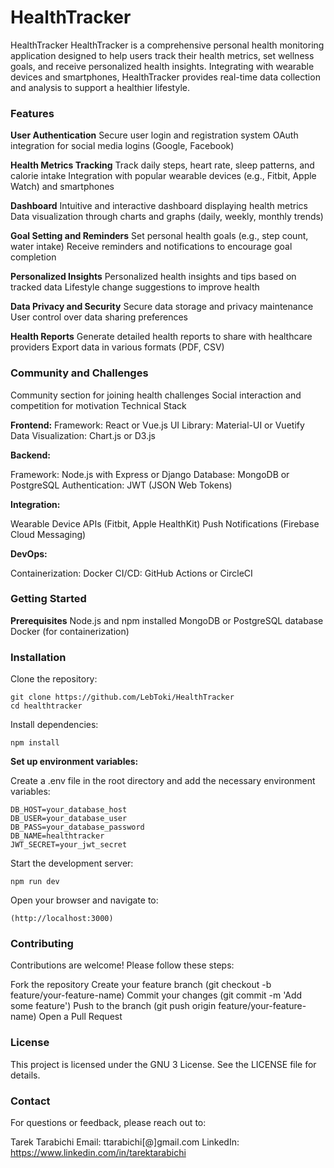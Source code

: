 # HealthTracker
HealthTracker
HealthTracker is a comprehensive personal health monitoring application designed to help users track their health metrics, set wellness goals, and receive personalized health insights. Integrating with wearable devices and smartphones, HealthTracker provides real-time data collection and analysis to support a healthier lifestyle.

### Features
**User Authentication**
Secure user login and registration system
OAuth integration for social media logins (Google, Facebook)

**Health Metrics Tracking**
Track daily steps, heart rate, sleep patterns, and calorie intake
Integration with popular wearable devices (e.g., Fitbit, Apple Watch) and smartphones

**Dashboard**
Intuitive and interactive dashboard displaying health metrics
Data visualization through charts and graphs (daily, weekly, monthly trends)

**Goal Setting and Reminders**
Set personal health goals (e.g., step count, water intake)
Receive reminders and notifications to encourage goal completion

**Personalized Insights**
Personalized health insights and tips based on tracked data
Lifestyle change suggestions to improve health

**Data Privacy and Security**
Secure data storage and privacy maintenance
User control over data sharing preferences

**Health Reports**
Generate detailed health reports to share with healthcare providers
Export data in various formats (PDF, CSV)

### Community and Challenges

Community section for joining health challenges
Social interaction and competition for motivation
Technical Stack

**Frontend:**
Framework: React or Vue.js
UI Library: Material-UI or Vuetify
Data Visualization: Chart.js or D3.js

**Backend:**

Framework: Node.js with Express or Django
Database: MongoDB or PostgreSQL
Authentication: JWT (JSON Web Tokens)

**Integration:**

Wearable Device APIs (Fitbit, Apple HealthKit)
Push Notifications (Firebase Cloud Messaging)

**DevOps:**

Containerization: Docker
CI/CD: GitHub Actions or CircleCI

### Getting Started

**Prerequisites**
Node.js and npm installed
MongoDB or PostgreSQL database
Docker (for containerization)

### Installation
Clone the repository:

```<sh>
git clone https://github.com/LebToki/HealthTracker
cd healthtracker
```
Install dependencies:

```<npm>
npm install
```

**Set up environment variables:**

Create a .env file in the root directory and add the necessary environment variables:
```<env>
DB_HOST=your_database_host
DB_USER=your_database_user
DB_PASS=your_database_password
DB_NAME=healthtracker
JWT_SECRET=your_jwt_secret
```

Start the development server:

```<npm>
npm run dev
```

Open your browser and navigate to: 

```<browser>
(http://localhost:3000)
```

### Contributing
Contributions are welcome! Please follow these steps:

Fork the repository
Create your feature branch (git checkout -b feature/your-feature-name)
Commit your changes (git commit -m 'Add some feature')
Push to the branch (git push origin feature/your-feature-name)
Open a Pull Request

### License
This project is licensed under the GNU 3 License. See the LICENSE file for details.

### Contact
For questions or feedback, please reach out to:

Tarek Tarabichi
Email: ttarabichi[@]gmail.com
LinkedIn: https://www.linkedin.com/in/tarektarabichi
